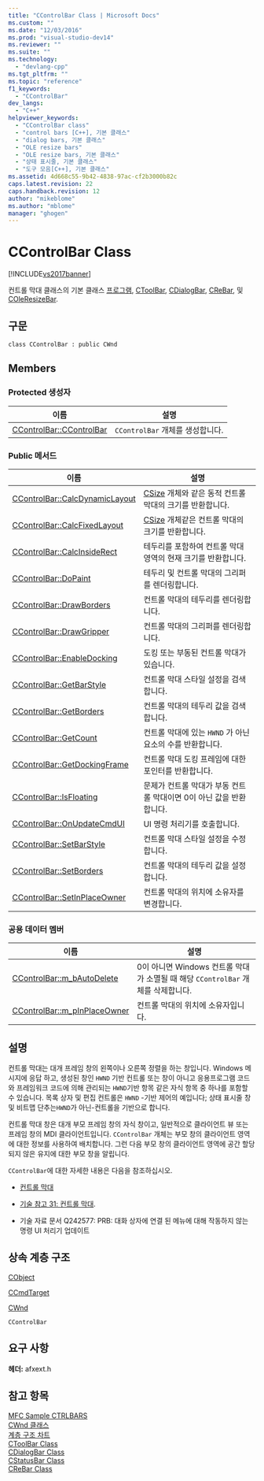 ```yaml
---
title: "CControlBar Class | Microsoft Docs"
ms.custom: ""
ms.date: "12/03/2016"
ms.prod: "visual-studio-dev14"
ms.reviewer: ""
ms.suite: ""
ms.technology: 
  - "devlang-cpp"
ms.tgt_pltfrm: ""
ms.topic: "reference"
f1_keywords: 
  - "CControlBar"
dev_langs: 
  - "C++"
helpviewer_keywords: 
  - "CControlBar class"
  - "control bars [C++], 기본 클래스"
  - "dialog bars, 기본 클래스"
  - "OLE resize bars"
  - "OLE resize bars, 기본 클래스"
  - "상태 표시줄, 기본 클래스"
  - "도구 모음[C++], 기본 클래스"
ms.assetid: 4d668c55-9b42-4838-97ac-cf2b3000b82c
caps.latest.revision: 22
caps.handback.revision: 12
author: "mikeblome"
ms.author: "mblome"
manager: "ghogen"
---
```

# CControlBar Class
[!INCLUDE[vs2017banner](../../assembler/inline/includes/vs2017banner.md)]

컨트롤 막대 클래스의 기본 클래스  [프로그램](../../mfc/reference/cstatusbar-class.md),  [CToolBar](../../mfc/reference/ctoolbar-class.md),  [CDialogBar](../../mfc/reference/cdialogbar-class.md),  [CReBar](../../mfc/reference/crebar-class.md), 및  [COleResizeBar](../../mfc/reference/coleresizebar-class.md).  
  
## 구문  
  
```  
class CControlBar : public CWnd  
```  
  
## Members  
  
### Protected 생성자  
  
|이름|설명|  
|--------|--------|  
|[CControlBar::CControlBar](../Topic/CControlBar::CControlBar.md)|`CControlBar` 개체를 생성합니다.|  
  
### Public 메서드  
  
|이름|설명|  
|--------|--------|  
|[CControlBar::CalcDynamicLayout](../Topic/CControlBar::CalcDynamicLayout.md)|[CSize](../../atl-mfc-shared/reference/csize-class.md) 개체와 같은 동적 컨트롤 막대의 크기를 반환합니다.|  
|[CControlBar::CalcFixedLayout](../Topic/CControlBar::CalcFixedLayout.md)|[CSize](../../atl-mfc-shared/reference/csize-class.md) 개체같은 컨트롤 막대의 크기를 반환합니다.|  
|[CControlBar::CalcInsideRect](../Topic/CControlBar::CalcInsideRect.md)|테두리를 포함하여 컨트롤 막대 영역의 현재 크기를 반환합니다.|  
|[CControlBar::DoPaint](../Topic/CControlBar::DoPaint.md)|테두리 및 컨트롤 막대의 그리퍼를 렌더링합니다.|  
|[CControlBar::DrawBorders](../Topic/CControlBar::DrawBorders.md)|컨트롤 막대의 테두리를 렌더링합니다.|  
|[CControlBar::DrawGripper](../Topic/CControlBar::DrawGripper.md)|컨트롤 막대의 그리퍼를 렌더링합니다.|  
|[CControlBar::EnableDocking](../Topic/CControlBar::EnableDocking.md)|도킹 또는 부동된 컨트롤 막대가 있습니다.|  
|[CControlBar::GetBarStyle](../Topic/CControlBar::GetBarStyle.md)|컨트롤 막대 스타일 설정을 검색합니다.|  
|[CControlBar::GetBorders](../Topic/CControlBar::GetBorders.md)|컨트롤 막대의 테두리 값을 검색합니다.|  
|[CControlBar::GetCount](../Topic/CControlBar::GetCount.md)|컨트롤 막대에 있는  `HWND` 가 아닌 요소의 수를 반환합니다.|  
|[CControlBar::GetDockingFrame](../Topic/CControlBar::GetDockingFrame.md)|컨트롤 막대 도킹 프레임에 대한 포인터를 반환합니다.|  
|[CControlBar::IsFloating](../Topic/CControlBar::IsFloating.md)|문제가 컨트롤 막대가 부동 컨트롤 막대이면 0이 아닌 값을 반환합니다.|  
|[CControlBar::OnUpdateCmdUI](../Topic/CControlBar::OnUpdateCmdUI.md)|UI 명령 처리기를 호출합니다.|  
|[CControlBar::SetBarStyle](../Topic/CControlBar::SetBarStyle.md)|컨트롤 막대 스타일 설정을 수정합니다.|  
|[CControlBar::SetBorders](../Topic/CControlBar::SetBorders.md)|컨트롤 막대의 테두리 값을 설정합니다.|  
|[CControlBar::SetInPlaceOwner](../Topic/CControlBar::SetInPlaceOwner.md)|컨트롤 막대의 위치에 소유자를 변경합니다.|  
  
### 공용 데이터 멤버  
  
|이름|설명|  
|--------|--------|  
|[CControlBar::m\_bAutoDelete](../Topic/CControlBar::m_bAutoDelete.md)|0이 아니면 Windows 컨트롤 막대가 소멸될 때 해당  `CControlBar` 개체를 삭제합니다.|  
|[CControlBar::m\_pInPlaceOwner](../Topic/CControlBar::m_pInPlaceOwner.md)|컨트롤 막대의 위치에 소유자입니다.|  
  
## 설명  
 컨트롤 막대는 대개 프레임 창의 왼쪽이나 오른쪽 정렬을 하는 창입니다.  Windows 메시지에 응답 하고, 생성된 창인  `HWND` 기반 컨트롤 또는 창이 아니고 응용프로그램 코드와 프레임워크 코드에 의해 관리되는 `HWND`기반 항목 같은 자식 항목 중 하나를 포함할 수 있습니다.  목록 상자 및 편집 컨트롤은  `HWND` \-기반 제어의 예입니다; 상태 표시줄 창 및 비트맵 단추는`HWND`가 아닌\-컨트롤을 기반으로 합니다.  
  
 컨트롤 막대 창은 대개 부모 프레임 창의 자식 창이고, 일반적으로 클라이언트 뷰 또는 프레임 창의 MDI 클라이언트입니다.   `CControlBar`  개체는 부모 창의 클라이언트 영역에 대한 정보를 사용하여 배치합니다.  그런 다음 부모 창의 클라이언트 영역에 공간 할당되지 않은 유지에 대한 부모 창을 알립니다.  
  
 `CControlBar`에 대한 자세한 내용은 다음을 참조하십시오.  
  
-   [컨트롤 막대](../../mfc/control-bars.md)  
  
-   [기술 참고 31: 컨트롤 막대](../../mfc/tn031-control-bars.md).  
  
-   기술 자료 문서 Q242577: PRB: 대화 상자에 연결 된 메뉴에 대해 작동하지 않는 명령 UI 처리기 업데이트  
  
## 상속 계층 구조  
 [CObject](../../mfc/reference/cobject-class.md)  
  
 [CCmdTarget](../../mfc/reference/ccmdtarget-class.md)  
  
 [CWnd](../../mfc/reference/cwnd-class.md)  
  
 `CControlBar`  
  
## 요구 사항  
 **헤더:**  afxext.h  
  
## 참고 항목  
 [MFC Sample CTRLBARS](../../top/visual-cpp-samples.md)   
 [CWnd 클래스](../../mfc/reference/cwnd-class.md)   
 [계층 구조 차트](../../mfc/hierarchy-chart.md)   
 [CToolBar Class](../../mfc/reference/ctoolbar-class.md)   
 [CDialogBar Class](../../mfc/reference/cdialogbar-class.md)   
 [CStatusBar Class](../../mfc/reference/cstatusbar-class.md)   
 [CReBar Class](../../mfc/reference/crebar-class.md)